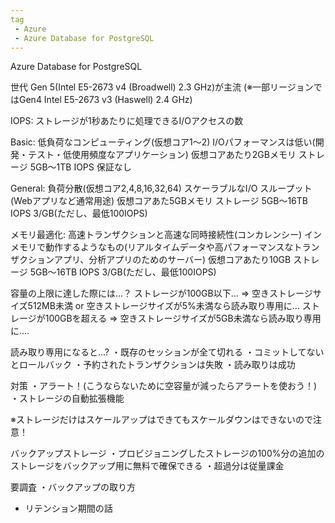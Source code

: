 ```yaml
---
tag
 - Azure
 - Azure Database for PostgreSQL
---
```


Azure Database for PostgreSQL

世代 Gen 5(Intel E5-2673 v4 (Broadwell) 2.3 GHz)が主流
(※一部リージョンではGen4 Intel E5-2673 v3 (Haswell) 2.4 GHz)

IOPS:   ストレージが1秒あたりに処理できるI/Oアクセスの数


Basic:  低負荷なコンピューティング(仮想コア1～2)
        I/Oパフォーマンスは低い(開発・テスト・低使用頻度なアプリケーション)
        仮想コアあたり2GBメモリ
        ストレージ 5GB～1TB
        IOPS 保証なし

General:    負荷分散(仮想コア2,4,8,16,32,64)
            スケーラブルなI/O スループット(Webアプリなど通常用途)
            仮想コアあた5GBメモリ
            ストレージ 5GB～16TB
            IOPS 3/GB(ただし、最低100IOPS)

メモリ最適化:    高速トランザクションと高速な同時接続性(コンカレンシー)
                インメモリで動作するようなもの(リアルタイムデータや高パフォーマンスなトランザクションアプリ、分析アプリのためのサーバー)
                仮想コアあたり10GB
                ストレージ 5GB～16TB
	            IOPS 3/GB(ただし、最低100IOPS)


容量の上限に達した際には...？
ストレージが100GB以下... 
=> 空きストレージサイズ512MB未満 or 空きストレージサイズが5%未満なら読み取り専用に...
ストレージが100GBを超える
=> 空きストレージサイズが5GB未満なら読み取り専用に....


読み取り専用になると...?
・既存のセッションが全て切れる
・コミットしてないとロールバック
・予約されたトランザクションは失敗
・読み取りは成功

対策
・アラート！(こうならないために空容量が減ったらアラートを使おう！)
・ストレージの自動拡張機能

※ストレージだけはスケールアップはできてもスケールダウンはできないので注意！


バックアップストレージ
・プロビジョニングしたストレージの100%分の追加のストレージをバックアップ用に無料で確保できる
・超過分は従量課金


要調査
・バックアップの取り方
 - リテンション期間の話
 